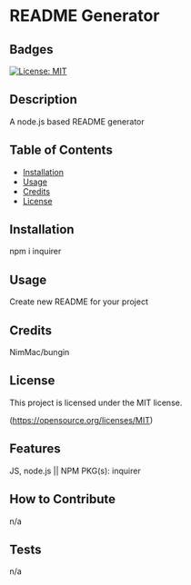 
# README Generator

## Badges
[![License: MIT](https://img.shields.io/badge/License-MIT-yellow.svg)](https://opensource.org/licenses/MIT)

## Description
A node.js based README generator

## Table of Contents

- [Installation](#installation)
- [Usage](#usage)
- [Credits](#credits)
- [License](#license)

## Installation
npm i inquirer

## Usage
Create new README for your project

## Credits
NimMac/bungin


## License
This project is licensed under the MIT license.

(https://opensource.org/licenses/MIT)

## Features
JS, node.js || NPM PKG(s): inquirer

## How to Contribute
n/a

## Tests
n/a
